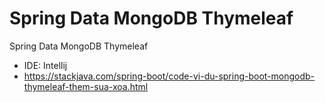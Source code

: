 # Spring Data MongoDB Thymeleaf

Spring Data MongoDB Thymeleaf

- IDE: Intellij
- https://stackjava.com/spring-boot/code-vi-du-spring-boot-mongodb-thymeleaf-them-sua-xoa.html